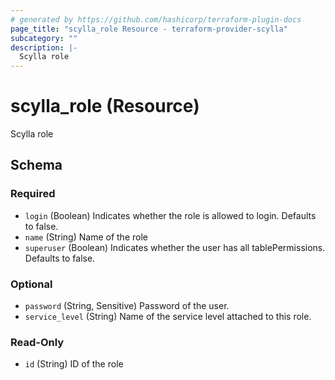 ```yaml
---
# generated by https://github.com/hashicorp/terraform-plugin-docs
page_title: "scylla_role Resource - terraform-provider-scylla"
subcategory: ""
description: |-
  Scylla role
---
```


# scylla_role (Resource)

Scylla role



<!-- schema generated by tfplugindocs -->
## Schema

### Required

- `login` (Boolean) Indicates whether the role is allowed to login. Defaults to false.
- `name` (String) Name of the role
- `superuser` (Boolean) Indicates whether the user has all tablePermissions. Defaults to false.

### Optional

- `password` (String, Sensitive) Password of the user.
- `service_level` (String) Name of the service level attached to this role.

### Read-Only

- `id` (String) ID of the role


